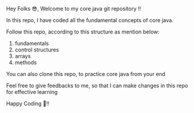 Hey Folks 😎, Welcome to my core java git repository !!

In this repo, I have coded all the fundamental concepts of core java.

Follow this repo, according to this structure as mention below:

1. fundamentals
2. control structures
3. arrays
4. methods

You can also clone this repo, to practice core java from your end

Feel free to give feedbacks to me, so that I can make changes in this repo for effective learning

Happy Coding 🙂!! 